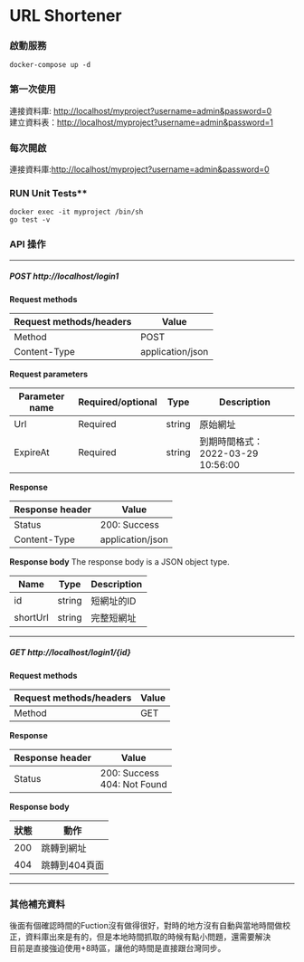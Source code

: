 # URL Shortener
### 啟動服務
```
docker-compose up -d
```
### 第一次使用
連接資料庫: <http://localhost/myproject?username=admin&password=0>  
建立資料表：<http://localhost/myproject?username=admin&password=1>

### 每次開啟
連接資料庫:<http://localhost/myproject?username=admin&password=0>  

### RUN Unit Tests**
```
docker exec -it myproject /bin/sh
go test -v
```

### API 操作

----
##### POST http://localhost/login1

**Request methods**

| Request methods/headers | Value |
| ------------- | ------------------------------ |
| Method      | POST       |
| Content-Type   | application/json     |

**Request parameters**

| Parameter name | Required/optional | Type | Description |
| --------- | ------------ |------ |------------ |
| Url      | Required    |	string    |原始網址    |
| ExpireAt   | Required  |	string    | 到期時間格式：2022-03-29 10:56:00    |

**Response**

| Response header | Value |
| ------------- | ------------------------------ |
| Status  | 200: Success       |
| Content-Type   | application/json     |

**Response body**
The response body is a JSON object type.

| Name | Type | Description |
| --------- |------ |------------ |
| id      |	string    |短網址的ID    |
| shortUrl  |	string |完整短網址|

----

##### GET http://localhost/login1/{id}

**Request methods**

| Request methods/headers | Value |
| ------------- | ------------------------------ |
| Method      | GET       |


**Response**

| Response header | Value |
| ------------- | ------------------------------ |
| Status  | 200: Success<br>404: Not Found|


**Response body**

| 狀態 |動作|
| ------------- | ------------------------------ |
| 200  | 跳轉到網址|
| 404  | 跳轉到404頁面|

----
### 其他補充資料
後面有個確認時間的Fuction沒有做得很好，對時的地方沒有自動與當地時間做校正，資料庫出來是有的，但是本地時間抓取的時候有點小問題，還需要解決  
目前是直接強迫使用+8時區，讓他的時間是直接跟台灣同步。
